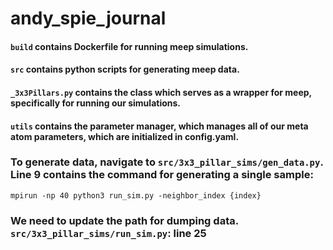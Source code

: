 # andy_spie_journal

#### `build` contains Dockerfile for running meep simulations.

#### `src` contains python scripts for generating meep data.
#### `_3x3Pillars.py` contains the class which serves as a wrapper for meep, specifically for running our simulations.
#### `utils` contains the parameter manager, which manages all of our meta atom parameters, which are initialized in config.yaml.
    
### To generate data, navigate to `src/3x3_pillar_sims/gen_data.py`. Line 9 contains the command for generating a single sample:
    mpirun -np 40 python3 run_sim.py -neighbor_index {index}

### We need to update the path for dumping data. `src/3x3_pillar_sims/run_sim.py`: line 25
